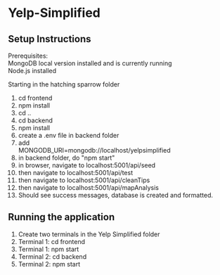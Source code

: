 # Yelp-Simplified

## Setup Instructions

Prerequisites:  
MongoDB local version installed and is currently running  
Node.js installed

Starting in the hatching sparrow folder

1. cd frontend
2. npm install
3. cd ..
4. cd backend
5. npm install
6. create a .env file in backend folder
7. add  
  MONGODB_URI=mongodb://localhost/yelpsimplified
8. in backend folder, do "npm start"
9. in browser, navigate to localhost:5001/api/seed
10. then navigate to localhost:5001/api/test
11. then navigate to localhost:5001/api/cleanTips
12. then navigate to localhost:5001/api/mapAnalysis
13. Should see success messages, database is created and formatted.

## Running the application

1. Create two terminals in the Yelp Simplified folder
1. Terminal 1: cd frontend
1. Terminal 1: npm start
1. Terminal 2: cd backend
1. Terminal 2: npm start
